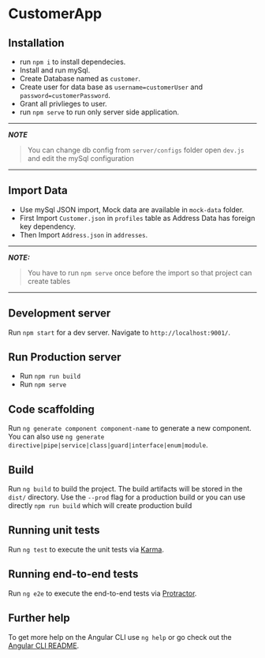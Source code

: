 # CustomerApp


## Installation

- run `npm i` to install dependecies.
- Install and run mySql.
- Create Database named as `customer`.
- Create user for data base as `username=customerUser` and `password=customerPassword`.
- Grant all privlieges to user.
- run `npm serve` to run only server side application.
___
***NOTE***
> You can change db config from `server/configs` folder open `dev.js` and edit the mySql configuration
____
## Import Data
- Use mySql JSON import, Mock data are available in `mock-data` folder.
- First Import `Customer.json` in `profiles` table as Address Data has foreign key dependency.
- Then Import `Address.json` in `addresses`.
___
***NOTE:***
> You have to run `npm serve` once before the import so that project can create tables
___
## Development server

Run `npm start` for a dev server. Navigate to `http://localhost:9001/`.

## Run Production server
- Run `npm run build`
- Run `npm serve`

## Code scaffolding

Run `ng generate component component-name` to generate a new component. You can also use `ng generate directive|pipe|service|class|guard|interface|enum|module`.

## Build

Run `ng build` to build the project. The build artifacts will be stored in the `dist/` directory. Use the `--prod` flag for a production build or you can use directly `npm run build` which will create production build

## Running unit tests

Run `ng test` to execute the unit tests via [Karma](https://karma-runner.github.io).

## Running end-to-end tests

Run `ng e2e` to execute the end-to-end tests via [Protractor](http://www.protractortest.org/).

## Further help

To get more help on the Angular CLI use `ng help` or go check out the [Angular CLI README](https://github.com/angular/angular-cli/blob/master/README.md).
